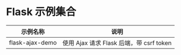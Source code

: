 # Flask 示例集合



| 示例名称        | 说明                                     |
| --------------- | ---------------------------------------- |
| flask-ajax-demo | 使用 Ajax 请求 Flask 后端，带 csrf token |
